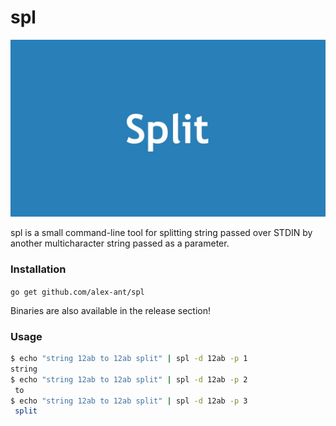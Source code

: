 # spl

![split it](https://raw.githubusercontent.com/alex-ant/spl/master/split.jpg "split it")

spl is a small command-line tool for splitting string passed over STDIN by another multicharacter string passed as a parameter.

### Installation

```go get github.com/alex-ant/spl```

Binaries are also available in the release section!

### Usage

```sh
$ echo "string 12ab to 12ab split" | spl -d 12ab -p 1
string
$ echo "string 12ab to 12ab split" | spl -d 12ab -p 2
 to
$ echo "string 12ab to 12ab split" | spl -d 12ab -p 3
 split
```
